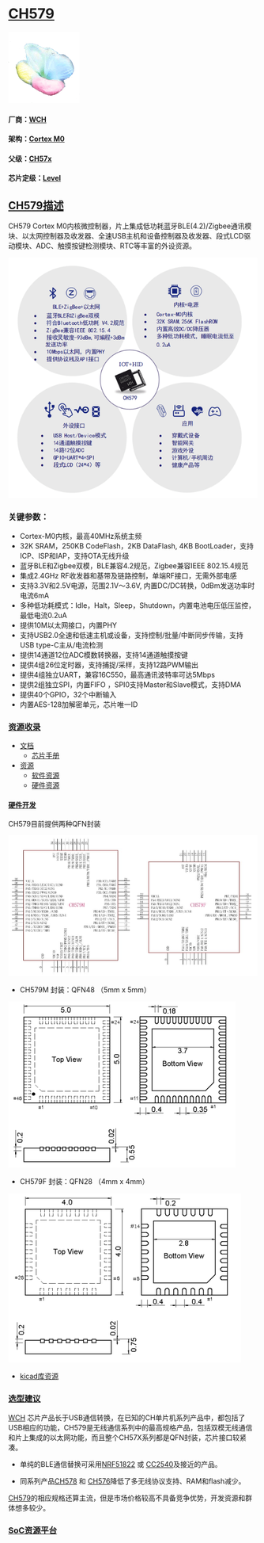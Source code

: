 ﻿# [CH579](https://github.com/sochub/CH579)
[![sites](SoC/SoC.png)](http://www.qitas.cn) 
#### 厂商：[WCH](https://github.com/sochub/WCH)
#### 架构：[Cortex M0](https://github.com/sochub/CM0) 
#### 父级：[CH57x](https://github.com/sochub/CH55)
#### 芯片定级：[Level](https://github.com/sochub/Level)

## [CH579描述](https://github.com/sochub/CH579/wiki) 

CH579 Cortex M0内核微控制器，片上集成低功耗蓝牙BLE(4.2)/Zigbee通讯模块、以太网控制器及收发器、全速USB主机和设备控制器及收发器、段式LCD驱动模块、ADC、触摸按键检测模块、RTC等丰富的外设资源。

[![sites](SoC/CH579.png)](http://www.wch.cn/products/CH579.html) 

### 关键参数：

* Cortex-M0内核，最高40MHz系统主频
* 32K SRAM，250KB CodeFlash，2KB DataFlash, 4KB BootLoader，支持ICP、ISP和IAP，支持OTA无线升级
* 蓝牙BLE和Zigbee双模，BLE兼容4.2规范，Zigbee兼容IEEE 802.15.4规范
* 集成2.4GHz RF收发器和基带及链路控制，单端RF接口，无需外部电感
* 支持3.3V和2.5V电源，范围2.1V～3.6V, 内置DC/DC转换，0dBm发送功率时电流6mA
* 多种低功耗模式：Idle，Halt，Sleep，Shutdown，内置电池电压低压监控，最低电流0.2uA
* 提供10M以太网接口，内置PHY
* 支持USB2.0全速和低速主机或设备，支持控制/批量/中断同步传输，支持USB type-C主从/电流检测
* 提供14通道12位ADC模数转换器，支持14通道触摸按键
* 提供4组26位定时器，支持捕捉/采样，支持12路PWM输出
* 提供4组独立UART，兼容16C550，最高通讯波特率可达5Mbps
* 提供2组独立SPI，内置FIFO ，SPI0支持Master和Slave模式，支持DMA
* 提供40个GPIO，32个中断输入
* 内置AES-128加解密单元，芯片唯一ID

### [资源收录](https://github.com/sochub/CH579)

* [文档](docs/) 
    * [芯片手册](docs/) 
* [资源](src/) 
    * [软件资源](src/software) 
    * [硬件资源](src/hardware) 

#### [硬件开发](https://github.com/sochub/CH579)

CH579目前提供两种QFN封装

[![sites](SoC/CH579.JPG)](http://www.wch.cn/products/CH579.html) 

* CH579M 封装：QFN48 （5mm x 5mm）

[![sites](docs/CH579-48.png)](http://www.qitas.cn)

* CH579F 封装：QFN28 （4mm x 4mm）

[![sites](docs/CH579-28.png)](http://www.qitas.cn)

* [kicad库资源](src/kicad/)

### [选型建议](https://github.com/sochub)

[WCH](https://github.com/sochub/WCH) 芯片产品长于USB通信转换，在已知的CH单片机系列产品中，都包括了USB相应的功能，CH579是无线通信系列中的最高规格产品，包括双模无线通信和片上集成的以太网功能，而且整个CH57X系列都是QFN封装，芯片接口较紧凑。

* 单纯的BLE通信替换可采用[NRF51822](https://github.com/sochub/NRF51822) 或 [CC2540](https://github.com/sochub/CC2540)及接近的产品。

* 同系列产品[CH578](https://github.com/sochub/CH578) 和 [CH576](https://github.com/sochub/CH576)降低了多无线协议支持、RAM和flash减少。

[CH579](https://github.com/sochub/CH579)的相应规格还算主流，但是市场价格较高不具备竞争优势，开发资源和群体想多较少。

###  [SoC资源平台](http://www.qitas.cn)
